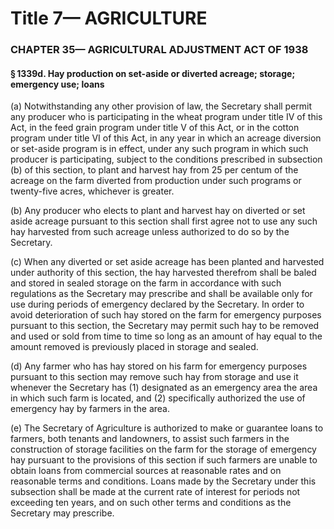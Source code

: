 
# Title 7— AGRICULTURE
### CHAPTER 35— AGRICULTURAL ADJUSTMENT ACT OF 1938
#### § 1339d. Hay production on set-aside or diverted acreage; storage; emergency use; loans

(a) Notwithstanding any other provision of law, the Secretary shall permit any producer who is participating in the wheat program under title IV of this Act, in the feed grain program under title V of this Act, or in the cotton program under title VI of this Act, in any year in which an acreage diversion or set-aside program is in effect, under any such program in which such producer is participating, subject to the conditions prescribed in subsection (b) of this section, to plant and harvest hay from 25 per centum of the acreage on the farm diverted from production under such programs or twenty-five acres, whichever is greater.

(b) Any producer who elects to plant and harvest hay on diverted or set aside acreage pursuant to this section shall first agree not to use any such hay harvested from such acreage unless authorized to do so by the Secretary.

(c) When any diverted or set aside acreage has been planted and harvested under authority of this section, the hay harvested therefrom shall be baled and stored in sealed storage on the farm in accordance with such regulations as the Secretary may prescribe and shall be available only for use during periods of emergency declared by the Secretary. In order to avoid deterioration of such hay stored on the farm for emergency purposes pursuant to this section, the Secretary may permit such hay to be removed and used or sold from time to time so long as an amount of hay equal to the amount removed is previously placed in storage and sealed.

(d) Any farmer who has hay stored on his farm for emergency purposes pursuant to this section may remove such hay from storage and use it whenever the Secretary has (1) designated as an emergency area the area in which such farm is located, and (2) specifically authorized the use of emergency hay by farmers in the area.

(e) The Secretary of Agriculture is authorized to make or guarantee loans to farmers, both tenants and landowners, to assist such farmers in the construction of storage facilities on the farm for the storage of emergency hay pursuant to the provisions of this section if such farmers are unable to obtain loans from commercial sources at reasonable rates and on reasonable terms and conditions. Loans made by the Secretary under this subsection shall be made at the current rate of interest for periods not exceeding ten years, and on such other terms and conditions as the Secretary may prescribe.

